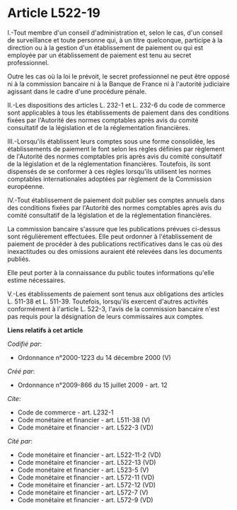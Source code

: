 # Article L522-19

I.-Tout membre d'un conseil d'administration et, selon le cas, d'un conseil de surveillance et toute personne qui, à un titre
quelconque, participe à la direction ou à la gestion d'un établissement de paiement ou qui est employée par un établissement
de paiement est tenu au secret professionnel. 

Outre les cas où la loi le prévoit, le secret professionnel ne peut être opposé ni à la commission bancaire ni à la Banque de
France ni à l'autorité judiciaire agissant dans le cadre d'une procédure pénale. 

II.-Les dispositions des articles L. 232-1 et L. 232-6 du code de commerce sont applicables à tous les établissements de
paiement dans des conditions fixées par l'Autorité des normes comptables après avis du comité consultatif de la législation
et de la réglementation financières. 

III.-Lorsqu'ils établissent leurs comptes sous une forme consolidée, les établissements de paiement le font selon les règles
définies par règlement de l'Autorité des normes comptables pris après avis du comité consultatif de la législation et de la
réglementation financières. Toutefois, ils sont dispensés de se conformer à ces règles lorsqu'ils utilisent les normes
comptables internationales adoptées par règlement de la Commission européenne. 

IV.-Tout établissement de paiement doit publier ses comptes annuels dans des conditions fixées par l'Autorité des normes
comptables après avis du comité consultatif de la législation et de la réglementation financières. 

La commission bancaire s'assure que les publications prévues ci-dessus sont régulièrement effectuées. Elle peut ordonner à
l'établissement de paiement de procéder à des publications rectificatives dans le cas où des inexactitudes ou des omissions
auraient été relevées dans les documents publiés. 

Elle peut porter à la connaissance du public toutes informations qu'elle estime nécessaires.

V.-Les établissements de paiement sont tenus aux obligations des articles L. 511-38 et L. 511-39. Toutefois, lorsqu'ils
exercent d'autres activités conformément à l'article L. 522-3, l'avis de la commission bancaire n'est pas requis pour la
désignation de leurs commissaires aux comptes.

**Liens relatifs à cet article**

_Codifié par_:

  - Ordonnance n°2000-1223 du 14 décembre 2000 (V)

_Créé par_:

  - Ordonnance n°2009-866 du 15 juillet 2009 - art. 12

_Cite_:

  - Code de commerce - art. L232-1
  - Code monétaire et financier - art. L511-38 (V)
  - Code monétaire et financier - art. L522-3 (VD)

_Cité par_:

  - Code monétaire et financier - art. L522-11-2 (VD)
  - Code monétaire et financier - art. L522-13 (VD)
  - Code monétaire et financier - art. L523-5 (V)
  - Code monétaire et financier - art. L572-11 (VD)
  - Code monétaire et financier - art. L572-12 (VD)
  - Code monétaire et financier - art. L572-7 (V)
  - Code monétaire et financier - art. L572-9 (VD)
